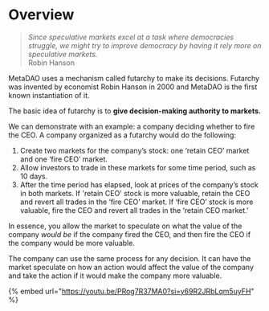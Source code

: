 # Overview

> _Since speculative markets excel at a task where democracies struggle, we might try to improve democracy by having it rely more on speculative markets._\
> Robin Hanson

MetaDAO uses a mechanism called futarchy to make its decisions. Futarchy was invented by economist Robin Hanson in 2000 and MetaDAO is the first known instantiation of it.

The basic idea of futarchy is to **give decision-making authority to markets.**

We can demonstrate with an example: a company deciding whether to fire the CEO. A company organized as a futarchy would do the following:

1. Create two markets for the company’s stock: one ‘retain CEO’ market and one ‘fire CEO’ market.
2. Allow investors to trade in these markets for some time period, such as 10 days.
3. After the time period has elapsed, look at prices of the company’s stock in both markets. If 'retain CEO' stock is more valuable, retain the CEO and revert all trades in the ‘fire CEO’ market. If ‘fire CEO’ stock is more valuable, fire the CEO and revert all trades in the ‘retain CEO market.’

In essence, you allow the market to speculate on what the value of the company _would be_ if the company fired the CEO, and then fire the CEO if the company would be more valuable.

The company can use the same process for any decision. It can have the market speculate on how an action would affect the value of the company and take the action if it would make the company more valuable.

{% embed url="https://youtu.be/PRog7R37MA0?si=y69R2JRbLqm5uyFH" %}
